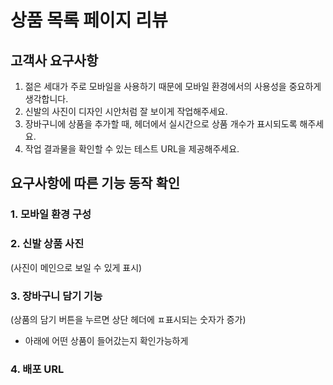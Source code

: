 # 상품 목록 페이지 리뷰

## 고객사 요구사항

1. 젊은 세대가 주로 모바일을 사용하기 때문에 모바일 환경에서의 사용성을 중요하게 생각합니다.
2. 신발의 사진이 디자인 시안처럼 잘 보이게 작업해주세요.
3. 장바구니에 상품을 추가할 때, 헤더에서 실시간으로 상품 개수가 표시되도록 해주세요.
4. 작업 결과물을 확인할 수 있는 테스트 URL을 제공해주세요.

## 요구사항에 따른 기능 동작 확인

### 1. 모바일 환경 구성

### 2. 신발 상품 사진
 (사진이 메인으로 보일 수 있게 표시)

### 3. 장바구니 담기 기능 
 (상품의 담기 버튼을 누르면 상단 헤더에 ㅍ표시되는 숫자가 증가)
  + 아래에 어떤 상품이 들어갔는지 확인가능하게

### 4. 배포 URL
